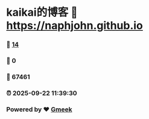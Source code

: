 # kaikai的博客 :link: https://naphjohn.github.io 
### :page_facing_up: [14](https://naphjohn.github.io/tag.html) 
### :speech_balloon: 0 
### :hibiscus: 67461 
### :alarm_clock: 2025-09-22 11:39:30 
### Powered by :heart: [Gmeek](https://github.com/Meekdai/Gmeek)
